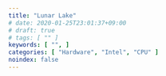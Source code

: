 ```yaml
---
title: "Lunar Lake"
# date: 2020-01-25T23:01:37+09:00
# draft: true
# tags: [ "" ]
keywords: [ "", ]
categories: [ "Hardware", "Intel", "CPU" ]
noindex: false
---
```


